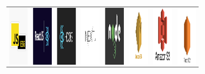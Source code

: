 <table>
  <tr>
    <td><img src="readmeImages/JSES6.jpg" width=550 height=150></td>
    <td><img src="readmeImages/ReactJS.png" width=550 height=150></td>
    <td><img src="readmeImages/ReactHooks.png" width=550 height=150></td>
    <td><img src="readmeImages/NextJs.png" width=550 height=150></td>
    <td><img src="readmeImages/Node.png" width=550 height=150></td>
    <td><img src="readmeImages/SES.png" width=550 height=150></td>
    <td><img src="readmeImages/S3.png" width=550 height=150></td>
    <td><img src="readmeImages/EC2.jpeg" width=550 height=150></td>
  </tr>
 </table>
